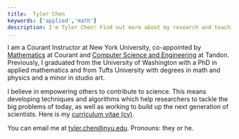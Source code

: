 ```yaml
---
title:  Tyler Chen
keywords: ['applied','math']
description: I'm Tyler Chen! Find out more about my research and teaching, and then get in contact with me.
...
```

    
I am a Courant Instructor at New York University, co-appointed by [Mathematics](https://math.nyu.edu/dynamic/) at Courant and [Computer Science and Engineering](https://engineering.nyu.edu/academics/departments/computer-science-and-engineering) at Tandon.
Previously, I graduated from the University of Washington with a PhD in applied mathematics and from Tufts University with degrees in math and physics and a minor in studio art.
    
I believe in empowering others to contribute to science. 
This means developing techniques and algorithms which help researchers to tackle the big problems of today, as well as working to build up the next generation of scientists.
Here is my [curriculum vitae (cv)](https://research.chen.pw/cv.pdf). 

You can email me at [tyler.chen@nyu.edu](mailto:tyler.chen@nyu.edu).
Pronouns: they or he.

